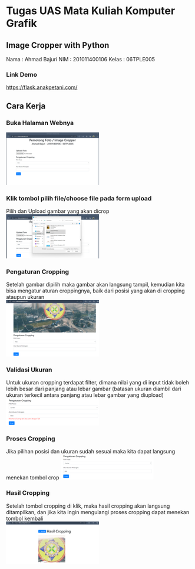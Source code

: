 # Tugas UAS Mata Kuliah Komputer Grafik
## Image Cropper with Python

Nama : Ahmad Bajuri
NIM : 201011400106
Kelas : 06TPLE005

### Link Demo
<a href="https://flask.anakpetani.com/">https://flask.anakpetani.com/</a>

## Cara Kerja

### Buka Halaman Webnya
<img src="https://github.com/ahmadbj11/image_crop_python/blob/main/images/A1.png" width="50%"/>

### Klik tombol pilih file/choose file pada form upload
Pilih dan Upload gambar yang akan dicrop<br>
<img src="https://github.com/ahmadbj11/image_crop_python/blob/main/images/A2.png" width="50%"/>

### Pengaturan Cropping
Setelah gambar dipilih maka gambar akan langsung tampil, kemudian kita bisa mengatur aturan croppingnya, baik dari posisi yang akan di cropping ataupun ukuran<br>
<img src="https://github.com/ahmadbj11/image_crop_python/blob/main/images/A3.png" width="50%"/>

### Validasi Ukuran
Untuk ukuran cropping terdapat filter, dimana nilai yang di input tidak boleh lebih besar dari panjang atau lebar gambar (batasan ukuran diambil dari ukuran terkecil antara panjang atau lebar gambar yang diupload)<br>
<img src="https://github.com/ahmadbj11/image_crop_python/blob/main/images/A4.png" width="50%"/>

### Proses Cropping
Jika pilihan posisi dan ukuran sudah sesuai maka kita dapat langsung menekan tombol crop
<img src="https://github.com/ahmadbj11/image_crop_python/blob/main/images/A5.png" width="50%"/>

### Hasil Cropping
Setelah tombol cropping di klik, maka hasil cropping akan langsung ditampilkan, dan jika kita ingin mengulangi proses cropping dapat menekan tombol kembali<br>
<img src="https://github.com/ahmadbj11/image_crop_python/blob/main/images/A6.png" width="50%"/>


